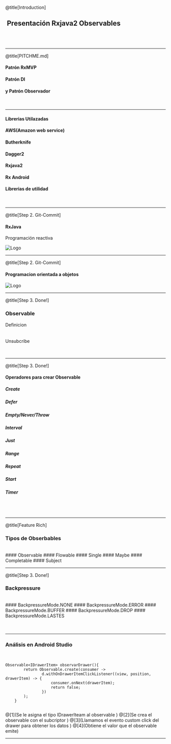 @title[Introduction]

##  <span class="gold">Presentación Rxjava2 Observables </span>

<br>
<br>


---

@title[PITCHME.md]

#### Patrón RxMVP  <span class="gold"></span>
#### Patrón DI
#### y Patrón Observador
<br>
<span class="aside"></span>

---

#### <span class="gold">Librerias Utilazadas</span>
#### AWS(Amazon web service) <span class="gray"></span>
#### Butherknife  <span class="gold"></span>
#### Dagger2  <span class="gold"></span>
#### Rxjava2  <span class="gold"></span>
#### Rx Android  <span class="gold"></span>
#### Librerias de utilidad  <span class="gold"></span>

<br>


---

@title[Step 2. Git-Commit]

####   <span class="gold">RxJava</span>

<span class="aside"> Programación reactiva</span>
<br>


![Logo](https://cdn-images-1.medium.com/max/800/1*26WzvNZ6aQJFSG5A0MoTnA.png)


---


@title[Step 2. Git-Commit]

#### <span class="gold"> Programacion orientada a objetos </span>

![Logo](https://image.slidesharecdn.com/presentacinpoo-120823191110-phpapp01/95/poo-programacin-orientada-a-objetos-14-728.jpg?cb=1345751433)
<br>




---

@title[Step 3. Done!]

###   <span class="gold">Observable</span>
<span class="gray">Definicion</span>
<br>
<br>
<br>
<span class="gray">Unsubcribe</span>


<br>


---

@title[Step 3. Done!]

####    <span class="gold">Operadores para crear Observable</span>

##### Create
##### Defer 
##### Empty/Never/Throw 
##### Interval 
##### Just
##### Range
##### Repeat
##### Start 
##### Timer 

<br>
<br>



---

@title[Feature Rich]

###  <span class="gold">Tipos de Obserbables</span>
<br>
#### Observable
#### Flowable
#### Single
#### Maybe
#### Completable
#### Subject

---
@title[Step 3. Done!]

###   <span class="gold">Backpressure</span>
<br>
#### BackpressureMode.NONE
#### BackpressureMode.ERROR
#### BackpressureMode.BUFFER
#### BackpressureMode.DROP
#### BackpressureMode.LASTES
<br>
<br>
<br>



---
### <span class="gold">Análisis en Android Studio</span>

<br>

```
Observable<IDrawerItem> observarDrawer(){
        return Observable.create(consumer ->
                d.withOnDrawerItemClickListener((view, position, drawerItem) -> {
                    consumer.onNext(drawerItem);
                    return false;
                })
        );
    }
    
```
@[1](Se le asigna el tipo IDrawerIteam al observable  )
@[2](Se crea el observable con el subcriptor )
@[3](Llamamos el evento custom click del drawer para obtener los datos    )
@[4](Obtiene el valor que el observable emite)


---

